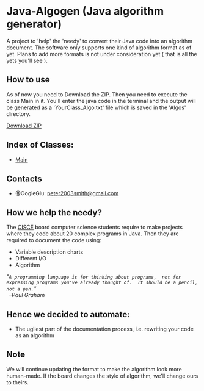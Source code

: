 # Java-Algogen (Java algorithm generator)
A project to 'help' 
the 'needy' to convert their Java code into an algorithm document. 
The software only supports one kind of algorithm format as of yet. 
Plans to add more formats is not under consideration yet ( that is all the yets you'll see ).

## How to use
As of now you need to Download the ZIP. Then you 
need to execute the class Main in it. You'll enter 
the java code in the terminal and the output will be generated 
as a 'YourClass_Algo.txt' file which is saved in the 'Algos' directory.

[Download ZIP](https://github.com/OogleGlu/Java-Algogen/archive/main.zip)

## Index of Classes:
- [Main](https://github.com/OogleGlu/Java-Algogen/blob/main/Main.java)

## Contacts
- @OogleGlu: peter2003smith@gmail.com

## How we help the needy?
The [CISCE](https://en.m.wikipedia.org/wiki/Council_for_the_Indian_School_Certificate_Examinations) board computer science students require to 
make projects where they code about 20 complex programs in Java. 
Then they are required to document the code using:
- Variable description charts
- Different I/O
- Algorithm

<em>"`A programming language is for thinking about programs, 
not for expressing programs you've already thought of. 
It should be a pencil, not a pen.`"<br>&ensp;&#8211;Paul Graham</em>

## Hence we decided to automate: 
- The ugliest part of the documentation process, i.e. rewriting your code as an algorithm

## Note
We will continue updating the format to make the algorithm look 
more human-made. If the board changes the style of algorithm, we'll 
change ours to theirs.
